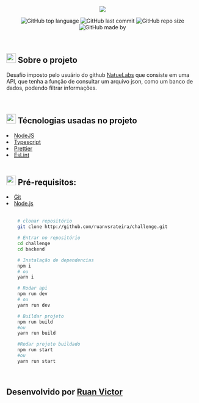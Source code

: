 <div align="center">

  ![](https://media.natue.com.br/natuelabs/natuelabs.png)

</div>

<div align="center">

<!-- Badges -->

![GitHub top language](https://img.shields.io/github/languages/top/ruanvsrateira/products-json-api?color=8047F8)
![GitHub last commit](https://img.shields.io/github/last-commit/ruanvsrateira/products-json-api?color=%23EBC136)
![GitHub repo size](https://img.shields.io/github/repo-size/ruanvsrateira/products-json-api?color=8047F8)
![GitHub made by](https://img.shields.io/badge/made%20by-ruanvsrateira-%23EBC136)

</div>

<br />

<h2><img style="height: 25px" src="https://github.githubassets.com/images/icons/emoji/unicode/1f4d1.png" />  Sobre o projeto</h2>
<p>
    Desafio imposto pelo usuário do github <a href="https://github.com/natuelabs">NatueLabs</a> que consiste em uma API, que tenha a função de consultar um arquivo json, como um banco de dados, podendo filtrar informações.
</p>

<br>

<h2><img style="height: 25px" src="https://github.githubassets.com/images/icons/emoji/unicode/1f680.png" /> Técnologias usadas no projeto</h2>

<li><a href="https://nodejs.com">NodeJS</a></li>
<li><a href="https://www.typescriptlang.org/">Typescript</a></li>
<li><a href="https://prettier.io/">Prettier</a></li>
<li><a href="https://eslint.org/">EsLint</a></li>


<br>

<h2><img style="height: 25px" src="https://github.githubassets.com/images/icons/emoji/unicode/2139.png" />  Pré-requisitos: </h2>
<li><a href="https://git-scm.com/">Git</a></li>
<li><a href="https://nodejs.org/en/">Node.js</a></li>

<br>

```bash
    # clonar repositório
    git clone http://github.com/ruanvsrateira/challenge.git

    # Entrar no repositório
    cd challenge
    cd backend

    # Instalação de dependencias
    npm i
    # ou
    yarn i

    # Rodar api
    npm run dev
    # ou
    yarn run dev

    # Buildar projeto
    npm run build
    #ou
    yarn run build

    #Rodar projeto buildado
    npm run start
    #ou
    yarn run start
```

<br />

## Desenvolvido por <a href="https://www.linkedin.com/in/ruanvsrateira" target="__blank">Ruan Victor</a>
